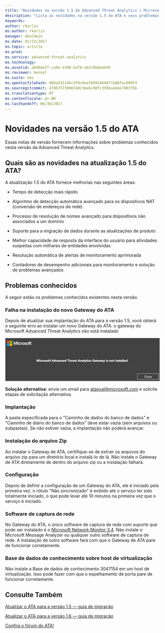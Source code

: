 ```yaml
---
title: "Novidades na versão 1.5 do Advanced Threat Analytics | Microsoft Docs"
description: "Lista as novidades na versão 1.5 do ATA e seus problemas conhecidos"
keywords: 
author: rkarlin
ms.author: rkarlin
manager: mbaldwin
ms.date: 01/23/2017
ms.topic: article
ms.prod: 
ms.service: advanced-threat-analytics
ms.technology: 
ms.assetid: a0d64aff-ca9e-4300-b3f8-eb3c8b8ae045
ms.reviewer: bennyl
ms.suite: ems
ms.openlocfilehash: 08da33114bc3f0c9aafb9914b9d77a88fac009f4
ms.sourcegitcommit: 470675730967e0c36ebc90fc399baa64e7901f6b
ms.translationtype: HT
ms.contentlocale: pt-BR
ms.lasthandoff: 06/30/2017
---
```

# <a name="whats-new-in-ata-version-15"></a>Novidades na versão 1.5 do ATA
Essas notas de versão fornecem informações sobre problemas conhecidos nesta versão da Advanced Threat Analytics.

## <a name="whats-new-in-the-ata-15-update"></a>Quais são as novidades na atualização 1.5 do ATA?
A atualização 1.5 do ATA fornece melhorias nas seguintes áreas:

-   Tempo de detecção mais rápido

-   Algoritmo de detecção automática avançado para os dispositivos NAT (conversão de endereços de rede)

-   Processo de resolução de nomes avançado para dispositivos não associados a um domínio

-   Suporte para a migração de dados durante as atualizações de produto

-   Melhor capacidade de resposta da interface do usuário para atividades suspeitas com milhares de entidades envolvidas

-   Resolução automática de alertas de monitoramento aprimorada

-   Contadores de desempenho adicionais para monitoramento e solução de problemas avançados

## <a name="known-issues"></a>Problemas conhecidos
A seguir estão os problemas conhecidos existentes nesta versão.

### <a name="new-ata-gateway-installation-fails"></a>Falha na instalação do novo Gateway do ATA
Depois de atualizar sua implantação do ATA para a versão 1.5, você obterá o seguinte erro ao instalar um novo Gateway do ATA: o gateway do Microsoft Advanced Threat Analytics não está instalado

![Erro de GW do ATA](media/ata-install-error.png)

<b>Solução alternativa:</b> envie um email para <ataeval@microsoft.com> e solicite etapas de solicitação alternativa.
### <a name="deployment"></a>Implantação
A pasta especificada para o "Caminho de dados do banco de dados" e "Caminho de diário do banco de dados" deve estar vazia (sem arquivos ou subpastas).
Se não estiver vazia, a implantação não poderá avançar.

### <a name="installation-from-zip-file"></a>Instalação do arquivo Zip
Ao instalar o Gateway de ATA, certifique-se de extrair os arquivos do arquivo zip para um diretório local e instalá-lo de lá. Não instale o Gateway de ATA diretamente de dentro do arquivo zip ou a instalação falhará.

### <a name="configuration"></a>Configuração
Depois de definir a configuração de um Gateway do ATA, ele é iniciado pela primeira vez, o rótulo "Não sincronizado" é exibido até o serviço ter sido totalmente iniciado, o que pode levar até 10 minutos na primeira vez que o serviço é iniciado.

### <a name="network-capture-software"></a>Software de captura de rede
No Gateway do ATA, o único software de captura de rede com suporte que pode ser instalado é o [Microsoft Network Monitor 3.4](http://www.microsoft.com/download/details.aspx?id=4865). Não instale o Microsoft Message Analyzer ou qualquer outro software de captura de rede. A instalação de outro software fará com que o Gateway de ATA pare de funcionar corretamente.

### <a name="kb-on-virtualization-host"></a>Base de dados de conhecimento sobre host de virtualização
Não instale a Base de dados de conhecimento 3047154 em um host de virtualização. Isso pode fazer com que o espelhamento de porta pare de funcionar corretamente.

## <a name="see-also"></a>Consulte Também

[Atualizar o ATA para a versão 1.5 — guia de migração](ata-update-1.5-migration-guide.md)

[Atualizar o ATA para a versão 1.6 — guia de migração](ata-update-1.6-migration-guide.md)

[Confira o fórum do ATA!](https://social.technet.microsoft.com/Forums/security/home?forum=mata)
